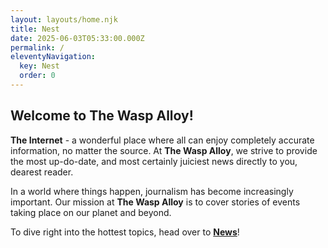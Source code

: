 ```yaml
---
layout: layouts/home.njk
title: Nest
date: 2025-06-03T05:33:00.000Z
permalink: /
eleventyNavigation:
  key: Nest
  order: 0
---
```

## Welcome to The Wasp Alloy!

**The Internet** - a wonderful place where all can enjoy completely accurate information, no matter the source. At **The Wasp Alloy**, we strive to provide the most up-do-date, and most certainly juiciest news directly to you, dearest reader.

In a world where things happen, journalism has become increasingly important. Our mission at **The Wasp Alloy** is to cover stories of events taking place on our planet and beyond.

To dive right into the hottest topics, head over to **[News](https://thewaspalloy.netlify.app/blog/)**!
